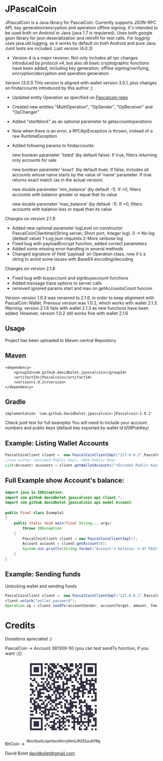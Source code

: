 # JPascalCoin

JPascalCoin is a Java library for PascalCoin. Currently supports JSON-RPC API, key generation/encryption and operation offline signing.
It's intended to be used both on Android or Java (java 1.7 is requiered).
Uses both google gson library for json deserialization and retrofit for rest calls. 
For logging uses java.util.logging, as it works by default on both Android and pure Java.
Junit tests are included.
Last version (4.0.2)
 * Version 4 is a major revision. Not only includes all rpc changes introduced by protocol v4, but also all basic cryptographic functions have been added, including key generation, offline signing/verifying, encryption/decryption and operation generation.

Version (3.0.1)
This version is aligned with wallet version 3.0.1, plus changes on findaccounts introduced by this author ;)
* Updated entity Operation as specified on [Pascalcoin repo](https://github.com/PascalCoin/PascalCoin)
* Created new entities "MultiOperation", "OpSender", "OpReceiver" and "OpChanger"
* Added "startblock" as an optional parameter to getaccountoperations 
* Now when there is an error, a RPCApiException is thrown, instead of a raw RuntimeException
* Added following params to findaccounts:

    new boolean parameter 'listed' (by default false): If true, filters returning only accounts for sale

    new boolean parameter 'exact' (by default true): If false, includes all accounts whose name starts by the value of 'name' parameter. If true returns exact match (as in the actual version)

    new double parameter 'min_balance' (by default -1). If >0, filters accounts with balance greater or equal that its value

    new double parameter 'max_balance' (by default -1). If >0, filters accounts with balance less or equal than its value


Changes on version 2.1.9
* Added new optional parameter logLevel on constructor PascalCoinClientImpl(String server, Short port, Integer log). 0 -> No log (default value) 1-Log json requests 2-More verbose log 
* Fixed bug with payloadEncrypt function, added correct parameters
* Added some missing error-handling in several methods
* Changed signature of field 'payload' on Operation class, now it's a string to avoid some issues with Base64 encoding/decoding

Changes on version 2.1.8
* Fixed bug with buyaccount and signbuyaccount functions
* Added message trace options to server calls
* removed ignored params start and max on getAccountsCount funcion

Version version 1.0.3 was renamed to 2.1.6, in order to keep alignment with PascalCoin Wallet. Previous version was 1.0.2,
which works with wallet 2.1.3. Warning: version 2.1.6 fails with wallet 2.1.3 as new functions have been added. 
However, version 1.0.2 still works fine with wallet 2.1.6

## Usage

Project has been uploaded to Maven central Repository
## Maven    
```
<dependency>   
	<groupId>com.github.davidbolet.jpascalcoin</groupId>    
	<artifactId>jPascalcoin</artifactId>      
	<version>1.0.2</version>  
</dependency>  
```

## Gradle
```
implementation 'com.github.davidbolet.jpascalcoin:jPascalcoin:1.0.2'   
```

Check junit test for full examples
You will need to include your account numbers and public keys (default key exported by wallet id b58PubKey)    


## Example:  Listing Wallet Accounts

```java
PascalCoinClient client =  new PascalCoinClientImpl("127.0.0.1",PascalCoinConstants.DEFAULT_MAINNET_RPC_PORT);
//use either <Encoded Public Key>, <B58 Public Key>
List<Account> accounts = client.getWalletAccounts("<Encoded Public Key>", "<B58 Public Key>", 0, 100);
```
## Full Example show Account's balance:
```java 
import java.io.IOException;
import com.github.davidbolet.jpascalcoin.api.client.*;
import com.github.davidbolet.jpascalcoin.api.model.Account;

public final class Example1
{
    public static void main(final String... args)
        throws IOException
    {
        PascalCoinClient client = new PascalCoinClientImpl();
        Account account = client.getAccount(0);
        System.out.println(String.format("Account's balance: %.4f PASC"+account.getBalance()));
    }
}
```

## Example: Sending funds

Unlocking wallet and sending funds

```java 
PascalCoinClient client =  new PascalCoinClientImpl("127.0.0.1",PascalCoinConstants.DEFAULT_MAINNET_RPC_PORT);
client.unlock("wallet_password");
Operation op = client.sendTo(accountSender, accountTarget, amount, fee, payload.getBytes(), PayLoadEncryptionMethod.AES, "password_to_encrypt_payload"); 
```

# Credits
Donations apreciated :)

PascalCoin -> Account 381309-50 (you can test sendTo function, if you want :)))

BitCoin -> 
![18zU5odGJqefdwzNmnj9teSJRZS5auEPRg](./bitcoin.png?raw=true "18zU5odGJqefdwzNmnj9teSJRZS5auEPRg")


David Bolet <davidbolet@gmail.com>
